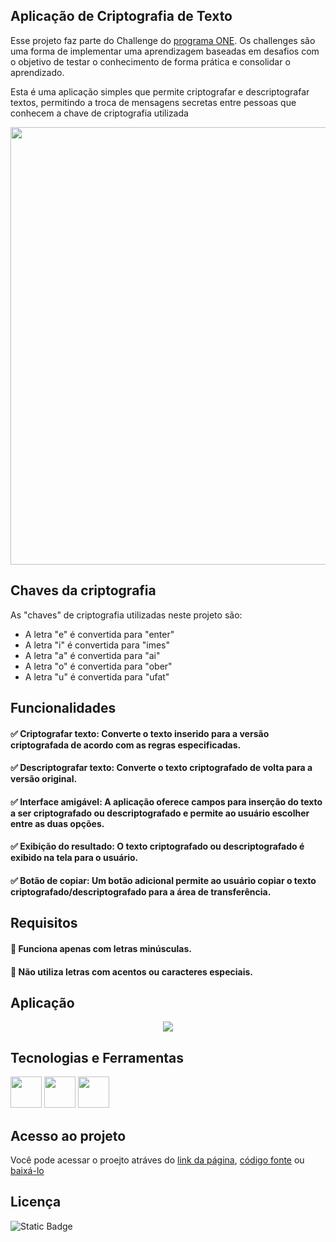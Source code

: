 ## Aplicação de Criptografia de Texto

Esse projeto faz parte do Challenge do [programa ONE](https://www.oracle.com/br/education/oracle-next-education/). Os challenges são uma forma de implementar uma aprendizagem baseadas em desafios com o objetivo de testar o conhecimento de forma prática e consolidar o aprendizado.

Esta é uma aplicação simples que permite criptografar e descriptografar textos, permitindo a troca de mensagens secretas entre pessoas que conhecem a chave de criptografia utilizada

<p align="center">
  <img src="https://github.com/carla11235813/challenge-criptografia/assets/111895486/d961fc7b-8843-4346-86f0-f1997aab2246" width="700px">  
</p>


## Chaves da criptografia

As "chaves" de criptografia utilizadas neste projeto são:

- A letra "e" é convertida para "enter"
- A letra "i" é convertida para "imes"
- A letra "a" é convertida para "ai"
- A letra "o" é convertida para "ober"
- A letra "u" é convertida para "ufat"


## Funcionalidades

#### ✅ Criptografar texto: Converte o texto inserido para a versão criptografada de acordo com as regras especificadas.

#### ✅ Descriptografar texto: Converte o texto criptografado de volta para a versão original.

#### ✅ Interface amigável: A aplicação oferece campos para inserção do texto a ser criptografado ou descriptografado e permite ao usuário escolher entre as duas opções.

#### ✅ Exibição do resultado: O texto criptografado ou descriptografado é exibido na tela para o usuário.

#### ✅ Botão de copiar: Um botão adicional permite ao usuário copiar o texto criptografado/descriptografado para a área de transferência.


## Requisitos

#### 🔶 Funciona apenas com letras minúsculas.

#### 🔶 Não utiliza letras com acentos ou caracteres especiais.


## Aplicação

<p align="center">
  <img src="https://github.com/carla11235813/challenge-criptografia/assets/111895486/2c8e72f9-195e-4c90-83a0-b408ebdd74a9" >  
</p>


## Tecnologias e Ferramentas

<p>
  <img src="https://cdn.jsdelivr.net/gh/devicons/devicon@latest/icons/html5/html5-original.svg" width="50px"/>
  
  <img src="https://cdn.jsdelivr.net/gh/devicons/devicon@latest/icons/css3/css3-original.svg" width="50px"/>
  
  <img src="https://cdn.jsdelivr.net/gh/devicons/devicon@latest/icons/javascript/javascript-original.svg" width="50px"/>
</p>      


## Acesso ao projeto

Você pode acessar o proejto atráves do [link da página]([https://challenge-criptografia-blue.vercel.app/](https://carla11235813.github.io/challenge-criptografia/)), [código fonte](https://github.com/carla11235813/challenge-criptografia/) ou [baixá-lo](https://github.com/carla11235813/challenge-criptografia/archive/refs/heads/main.zip)

## Licença

![Static Badge](https://img.shields.io/badge/mit-blue?style=for-the-badge&label=license)
